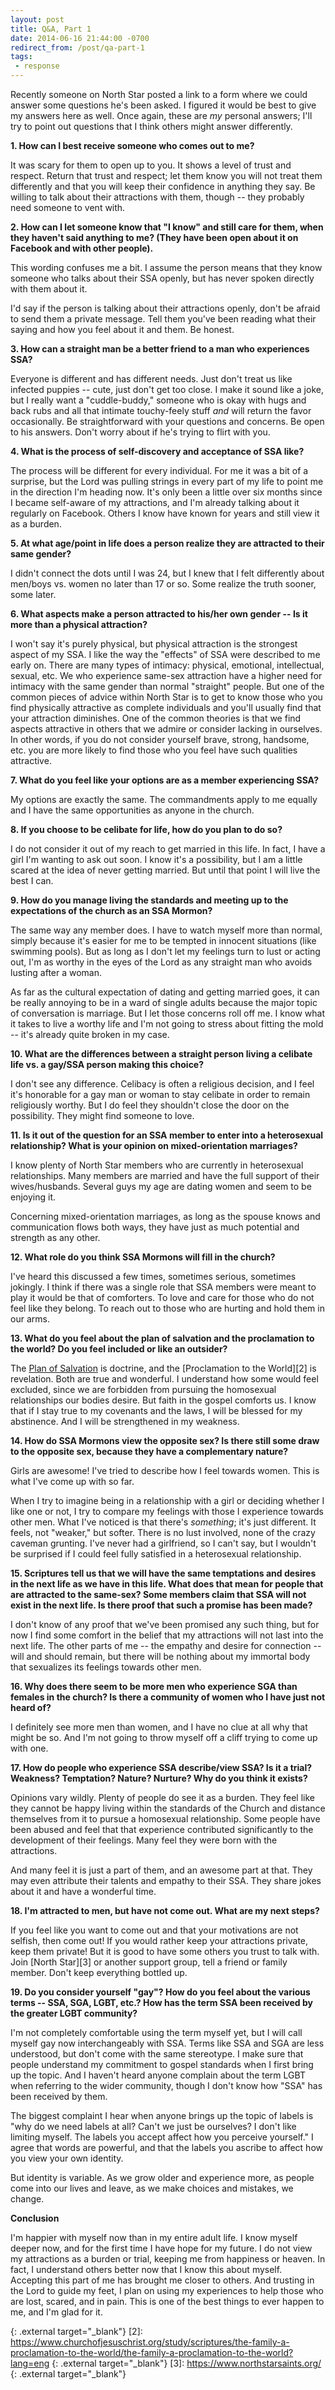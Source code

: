```yaml
---
layout: post
title: Q&A, Part 1
date: 2014-06-16 21:44:00 -0700
redirect_from: /post/qa-part-1
tags:
 - response
---
```


Recently someone on North Star posted a link to a form where we could answer some questions he's been asked. I figured it would be best to give my answers here as well. Once again, these are _my_ personal answers; I'll try to point out questions that I think others might answer differently.

**1. How can I best receive someone who comes out to me?**

It was scary for them to open up to you. It shows a level of trust and respect. Return that trust and respect; let them know you will not treat them differently and that you will keep their confidence in anything they say. Be willing to talk about their attractions with them, though -- they probably need someone to vent with.

**2. How can I let someone know that "I know" and still care for them, when they haven't said anything to me? (They have been open about it on Facebook and with other people).**

This wording confuses me a bit. I assume the person means that they know someone who talks about their SSA openly, but has never spoken directly with them about it.

I'd say if the person is talking about their attractions openly, don't be afraid to send them a private message. Tell them you've been reading what their saying and how you feel about it and them. Be honest.

**3. How can a straight man be a better friend to a man who experiences SSA?**

Everyone is different and has different needs. Just don't treat us like infected puppies -- cute, just don't get too close. I make it sound like a joke, but I really want a "cuddle-buddy," someone who is okay with hugs and back rubs and all that intimate touchy-feely stuff _and_ will return the favor occasionally. Be straightforward with your questions and concerns. Be open to his answers. Don't worry about if he's trying to flirt with you.

**4. What is the process of self-discovery and acceptance of SSA like?**

The process will be different for every individual. For me it was a bit of a surprise, but the Lord was pulling strings in every part of my life to point me in the direction I'm heading now. It's only been a little over six months since I became self-aware of my attractions, and I'm already talking about it regularly on Facebook. Others I know have known for years and still view it as a burden.

**5. At what age/point in life does a person realize they are attracted to their same gender?**

I didn't connect the dots until I was 24, but I knew that I felt differently about men/boys vs. women no later than 17 or so. Some realize the truth sooner, some later.

**6. What aspects make a person attracted to his/her own gender -- Is it more than a physical attraction?**

I won't say it's purely physical, but physical attraction is the strongest aspect of my SSA. I like the way the "effects" of SSA were described to me early on. There are many types of intimacy: physical, emotional, intellectual, sexual, etc. We who experience same-sex attraction have a higher need for intimacy with the same gender than normal "straight" people. But one of the common pieces of advice within North Star is to get to know those who you find physically attractive as complete individuals and you'll usually find that your attraction diminishes. One of the common theories is that we find aspects attractive in others that we admire or consider lacking in ourselves. In other words, if you do not consider yourself brave, strong, handsome, etc. you are more likely to find those who you feel have such qualities attractive.

**7. What do you feel like your options are as a member experiencing SSA?**

My options are exactly the same. The commandments apply to me equally and I have the same opportunities as anyone in the church.

**8. If you choose to be celibate for life, how do you plan to do so?**

I do not consider it out of my reach to get married in this life. In fact, I have a girl I'm wanting to ask out soon. I know it's a possibility, but I am a little scared at the idea of never getting married. But until that point I will live the best I can.

**9. How do you manage living the standards and meeting up to the expectations of the church as an SSA Mormon?**

The same way any member does. I have to watch myself more than normal, simply because it's easier for me to be tempted in innocent situations (like swimming pools). But as long as I don't let my feelings turn to lust or acting out, I'm as worthy in the eyes of the Lord as any straight man who avoids lusting after a woman.

As far as the cultural expectation of dating and getting married goes, it can be really annoying to be in a ward of single adults because the major topic of conversation is marriage. But I let those concerns roll off me. I know what it takes to live a worthy life and I'm not going to stress about fitting the mold -- it's already quite broken in my case.

**10. What are the differences between a straight person living a celibate life vs. a gay/SSA person making this choice?**

I don't see any difference. Celibacy is often a religious decision, and I feel it's honorable for a gay man or woman to stay celibate in order to remain religiously worthy. But I do feel they shouldn't close the door on the possibility. They might find someone to love.

**11. Is it out of the question for an SSA member to enter into a heterosexual relationship? What is your opinion on mixed-orientation marriages?**

I know plenty of North Star members who are currently in heterosexual relationships. Many members are married and have the full support of their wives/husbands. Several guys my age are dating women and seem to be enjoying it.

Concerning mixed-orientation marriages, as long as the spouse knows and communication flows both ways, they have just as much potential and strength as any other.

**12. What role do you think SSA Mormons will fill in the church?**

I've heard this discussed a few times, sometimes serious, sometimes jokingly. I think if there was a single role that SSA members were meant to play it would be that of comforters. To love and care for those who do not feel like they belong. To reach out to those who are hurting and hold them in our arms.

**13. What do you feel about the plan of salvation and the proclamation to the world? Do you feel included or like an outsider?**

The [Plan of Salvation][1] is doctrine, and the [Proclamation to the World][2] is revelation. Both are true and wonderful. I understand how some would feel excluded, since we are forbidden from pursuing the homosexual relationships our bodies desire. But faith in the gospel comforts us. I know that if I stay true to my covenants and the laws, I will be blessed for my abstinence. And I will be strengthened in my weakness.

**14. How do SSA Mormons view the opposite sex? Is there still some draw to the opposite sex, because they have a complementary nature?**

Girls are awesome! I've tried to describe how I feel towards women. This is what I've come up with so far.

When I try to imagine being in a relationship with a girl or deciding whether I like one or not, I try to compare my feelings with those I experience towards other men. What I've noticed is that there's _something_; it's just different. It feels, not "weaker," but softer. There is no lust involved, none of the crazy caveman grunting. I've never had a girlfriend, so I can't say, but I wouldn't be surprised if I could feel fully satisfied in a heterosexual relationship.

**15. Scriptures tell us that we will have the same temptations and desires in the next life as we have in this life. What does that mean for people that are attracted to the same-sex? Some members claim that SSA will not exist in the next life. Is there proof that such a promise has been made?**

I don't know of any proof that we've been promised any such thing, but for now I find some comfort in the belief that my attractions will not last into the next life. The other parts of me -- the empathy and desire for connection -- will and should remain, but there will be nothing about my immortal body that sexualizes its feelings towards other men.

**16. Why does there seem to be more men who experience SGA than females in the church? Is there a community of women who I have just not heard of?**

I definitely see more men than women, and I have no clue at all why that might be so. And I'm not going to throw myself off a cliff trying to come up with one.

**17. How do people who experience SSA describe/view SSA? Is it a trial? Weakness? Temptation? Nature? Nurture? Why do you think it exists?**

Opinions vary wildly. Plenty of people do see it as a burden. They feel like they cannot be happy living within the standards of the Church and distance themselves from it to pursue a homosexual relationship. Some people have been abused and feel that that experience contributed significantly to the development of their feelings. Many feel they were born with the attractions.

And many feel it is just a part of them, and an awesome part at that. They may even attribute their talents and empathy to their SSA. They share jokes about it and have a wonderful time.

**18. I'm attracted to men, but have not come out. What are my next steps?**

If you feel like you want to come out and that your motivations are not selfish, then come out! If you would rather keep your attractions private, keep them private! But it is good to have some others you trust to talk with. Join [North Star][3] or another support group, tell a friend or family member. Don't keep everything bottled up.

**19. Do you consider yourself "gay"? How do you feel about the various terms -- SSA, SGA, LGBT, etc.? How has the term SSA been received by the greater LGBT community?**

I'm not completely comfortable using the term myself yet, but I will call myself gay now interchangeably with SSA. Terms like SSA and SGA are less understood, but don't come with the same stereotype. I make sure that people understand my commitment to gospel standards when I first bring up the topic. And I haven't heard anyone complain about the term LGBT when referring to the wider community, though I don't know how "SSA" has been received by them.

The biggest complaint I hear when anyone brings up the topic of labels is "why do we need labels at all? Can't we just be ourselves? I don't like limiting myself. The labels you accept affect how you perceive yourself." I agree that words are powerful, and that the labels you ascribe to affect how you view your own identity.

But identity is variable. As we grow older and experience more, as people come into our lives and leave, as we make choices and mistakes, we change.

**Conclusion**

I'm happier with myself now than in my entire adult life. I know myself deeper now, and for the first time I have hope for my future. I do not view my attractions as a burden or trial, keeping me from happiness or heaven. In fact, I understand others better now that I know this about myself. Accepting this part of me has brought me closer to others. And trusting in the Lord to guide my feet, I plan on using my experiences to help those who are lost, scared, and in pain. This is one of the best things to ever happen to me, and I'm glad for it.

[1]: https://www.churchofjesuschrist.org/study/manual/gospel-topics/plan-of-salvation?lang=eng
  {: .external target="_blank"}
[2]: https://www.churchofjesuschrist.org/study/scriptures/the-family-a-proclamation-to-the-world/the-family-a-proclamation-to-the-world?lang=eng
  {: .external target="_blank"}
[3]: https://www.northstarsaints.org/
  {: .external target="_blank"}
